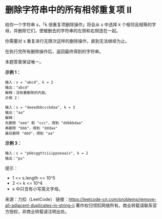# 删除字符串中的所有相邻重复项 II

给你一个字符串 s，「k 倍重复项删除操作」将会从 s 中选择 k 个相邻且相等的字母，并删除它们，使被删去的字符串的左侧和右侧连在一起。

你需要对 s 重复进行无限次这样的删除操作，直到无法继续为止。

在执行完所有删除操作后，返回最终得到的字符串。

本题答案保证唯一。

**示例 1：**

```text
输入：s = "abcd", k = 2
输出："abcd"
解释：没有要删除的内容。
示例 2：
```

```text
输入：s = "deeedbbcccbdaa", k = 3
输出："aa"
解释：
先删除 "eee" 和 "ccc"，得到 "ddbbbdaa"
再删除 "bbb"，得到 "dddaa"
最后删除 "ddd"，得到 "aa"
```

**示例 3：**

```text
输入：s = "pbbcggttciiippooaais", k = 2
输出："ps"
```

提示：

- 1 <= s.length <= 10^5
- 2 <= k <= 10^4
- s 中只含有小写英文字母。

来源：力扣（LeetCode）
链接：<https://leetcode-cn.com/problems/remove-all-adjacent-duplicates-in-string-ii>
著作权归领扣网络所有。商业转载请联系官方授权，非商业转载请注明出处。
